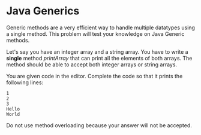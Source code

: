 # Java Generics
Generic methods are a very efficient way to handle multiple datatypes using a single method. This problem will test your knowledge on Java Generic methods.

Let's say you have an integer array and a string array. You have to write a **single** method _printArray_ that can print all the elements of both arrays. The method should be able to accept both integer arrays or string arrays.

You are given code in the editor. Complete the code so that it prints the following lines:
```
1
2
3
Hello
World
```
Do not use method overloading because your answer will not be accepted.

